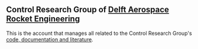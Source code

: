 ## Control Research Group of [Delft Aerospace Rocket Engineering](https://dare.tudelft.nl/)

This is the account that manages all related to the Control Research Group's [code, documentation and literature](https://github.com/DARE-Control-Research-Group).
